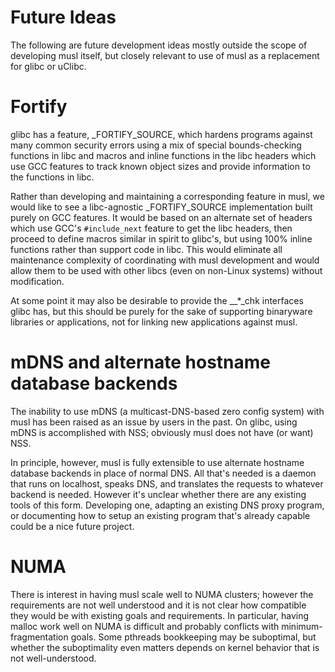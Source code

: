 # Future Ideas

The following are future development ideas mostly outside the scope of
developing musl itself, but closely relevant to use of musl as a replacement for
glibc or uClibc.

# Fortify

glibc has a feature, _FORTIFY_SOURCE, which hardens programs against many common
security errors using a mix of special bounds-checking functions in libc and
macros and inline functions in the libc headers which use GCC features to track
known object sizes and provide information to the functions in libc.

Rather than developing and maintaining a corresponding feature in musl, we would
like to see a libc-agnostic _FORTIFY_SOURCE implementation built purely on GCC
features. It would be based on an alternate set of headers which use GCC's
`#include_next` feature to get the libc headers, then proceed to define macros
similar in spirit to glibc's, but using 100% inline functions rather than
support code in libc. This would eliminate all maintenance complexity of
coordinating with musl development and would allow them to be used with other
libcs (even on non-Linux systems) without modification.

At some point it may also be desirable to provide the __*_chk interfaces glibc
has, but this should be purely for the sake of supporting binaryware libraries
or applications, not for linking new applications against musl.

# mDNS and alternate hostname database backends

The inability to use mDNS (a multicast-DNS-based zero config system) with musl
has been raised as an issue by users in the past. On glibc, using mDNS is
accomplished with NSS; obviously musl does not have (or want) NSS.

In principle, however, musl is fully extensible to use alternate hostname
database backends in place of normal DNS. All that's needed is a daemon that
runs on localhost, speaks DNS, and translates the requests to whatever backend
is needed. However it's unclear whether there are any existing tools of this
form. Developing one, adapting an existing DNS proxy program, or documenting how
to setup an existing program that's already capable could be a nice future
project.

# NUMA

There is interest in having musl scale well to NUMA clusters; however the
requirements are not well understood and it is not clear how compatible they
would be with existing goals and requirements. In particular, having malloc work
well on NUMA is difficult and probably conflicts with minimum-fragmentation
goals. Some pthreads bookkeeping may be suboptimal, but whether the
suboptimality even matters depends on kernel behavior that is not
well-understood.

